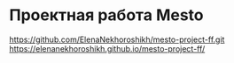 # Проектная работа Mesto

https://github.com/ElenaNekhoroshikh/mesto-project-ff.git
https://elenanekhoroshikh.github.io/mesto-project-ff/